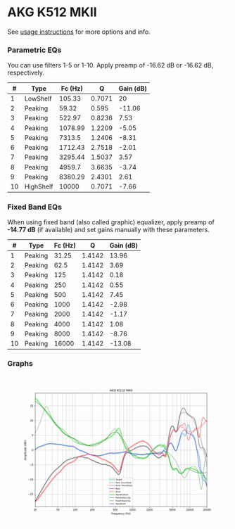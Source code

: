 # AKG K512 MKII
See [usage instructions](https://github.com/jaakkopasanen/AutoEq#usage) for more options and info.

### Parametric EQs
You can use filters 1-5 or 1-10. Apply preamp of -16.62 dB or -16.62 dB, respectively.

|   # | Type      |   Fc (Hz) |      Q |   Gain (dB) |
|-----|-----------|-----------|--------|-------------|
|   1 | LowShelf  |    105.33 | 0.7071 |       20    |
|   2 | Peaking   |     59.32 | 0.595  |      -11.06 |
|   3 | Peaking   |    522.97 | 0.8236 |        7.53 |
|   4 | Peaking   |   1078.99 | 1.2209 |       -5.05 |
|   5 | Peaking   |   7313.5  | 1.2406 |       -8.31 |
|   6 | Peaking   |   1712.43 | 2.7518 |       -2.01 |
|   7 | Peaking   |   3295.44 | 1.5037 |        3.57 |
|   8 | Peaking   |   4959.7  | 3.6635 |       -3.74 |
|   9 | Peaking   |   8380.29 | 2.4301 |        2.61 |
|  10 | HighShelf |  10000    | 0.7071 |       -7.66 |

### Fixed Band EQs
When using fixed band (also called graphic) equalizer, apply preamp of **-14.77 dB** (if available) and set gains manually with these parameters.

|   # | Type    |   Fc (Hz) |      Q |   Gain (dB) |
|-----|---------|-----------|--------|-------------|
|   1 | Peaking |     31.25 | 1.4142 |       13.96 |
|   2 | Peaking |     62.5  | 1.4142 |        3.69 |
|   3 | Peaking |    125    | 1.4142 |        0.18 |
|   4 | Peaking |    250    | 1.4142 |        0.55 |
|   5 | Peaking |    500    | 1.4142 |        7.45 |
|   6 | Peaking |   1000    | 1.4142 |       -2.98 |
|   7 | Peaking |   2000    | 1.4142 |       -1.17 |
|   8 | Peaking |   4000    | 1.4142 |        1.08 |
|   9 | Peaking |   8000    | 1.4142 |       -8.76 |
|  10 | Peaking |  16000    | 1.4142 |      -13.08 |

### Graphs
![](./AKG%20K512%20MKII.png)
